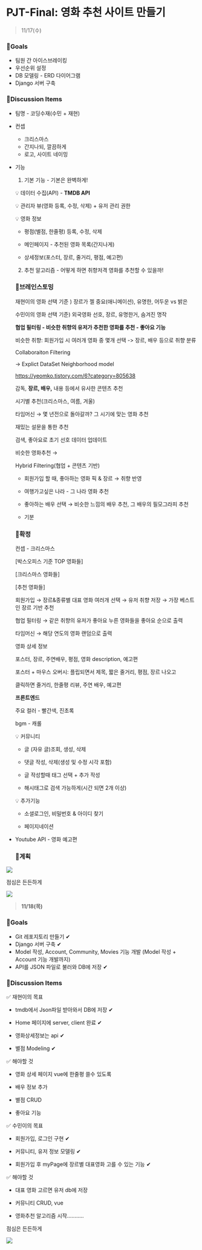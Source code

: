 # PJT-Final: 영화 추천 사이트 만들기

>  11/17(수)

### 🌈Goals

- 팀원 간 아이스브레이킹
- 우선순위 설정
- DB 모델링 - ERD 다이어그램
- Django 서버 구축

### 🌈Discussion Items

- 팀명 - 코딩수재(수민 + 재현)

- 컨셉

  - 크리스마스
  - 간지나되, 깔끔하게
  - 로고, 사이트 네이밍

- 기능

  1. 기본 기능 - 기본은 완벽하게!

     

  💡 데이터 수집(API) - **TMDB API**

  💡 관리자 뷰(영화 등록, 수정, 삭제) + 유저 관리 권한

  💡 영화 정보

  - 평점(별점, 한줄평) 등록, 수정, 삭제

  - 메인페이지 - 추천된 영화 목록(간지나게)

  - 상세정보(포스터, 장르, 줄거리, 평점, 예고편)

    

  2. 추천 알고리즘 - 어떻게 하면 취향저격 영화를 추천할 수 있을까!

   ### 🤯브레인스토밍

  재현이의 영화 선택 기준 ) 장르가 젤 중요(애니메이션), 유명한, 어두운 vs 밝은

  수민이의 영화 선택 기준) 외국영화 선호, 장르, 유명한거, 숨겨진 명작

  **협업 필터링 - 비슷한 취향의 유저가 추천한 영화를 추천 - 좋아요 기능**

  비슷한 취향: 회원가입 시 여러개 영화 중 몇개 선택 -> 장르, 배우 등으로 취향 분류

  Collaboraiton Filtering

  → Explict DataSet Neighborhood model

  https://yeomko.tistory.com/6?category=805638

  감독, **장르, 배우,** 내용 등에서 유사한 콘텐츠 추천

  시기별 추천(크리스마스, 여름, 겨울)

  타임머신 → 몇 년전으로 돌아갈까? 그 시기에 맞는 영화 추천

  재밌는 설문을 통한 추천

  검색, 좋아요로 초기 선호 데이터 업데이트

  비슷한 영화추천 →

  Hybrid Filtering(협업 + 콘텐츠 기반)

  - 회원가입 할 때, 좋아하는 영화 픽 & 장르 → 취향 반영

  - 여행가고싶은 나라 - 그 나라 영화 추천

  - 좋아하는 배우 선택 → 비슷한 느낌의 배우 추천, 그 배우의 필모그라피 추천

  - 기분

    

  ### 🎄확정

  컨셉 - 크리스마스

  [박스오피스 기준 TOP 영화들]

  [크리스마스 영화들]

  [추천 영화들]

  회원가입 → 장르&종류별 대표 영화 여러개 선택 → 유저 취향 저장 → 가장 베스트인 장르 기반 추천

  협업 필터링 → 같은 취향의 유저가 좋아요 누른 영화들을 좋아요 순으로 출력

  타임머신 → 해당 연도의 영화 랜덤으로 출력

  영화 상세 정보

  포스터, 장르, 주연배우, 평점, 영화 description, 예고편

  포스터 + 마우스 오버시: 플립되면서 제목, 짧은 줄거리, 평점, 장르 나오고

  클릭하면 줄거리, 한줄평 리뷰, 주연 배우, 예고편

  **프론트엔드**

  주요 컬러 - 빨간색, 진초록

  bgm - 캐롤

  💡 커뮤니티

  - 글 (자유 글)조회, 생성, 삭제

  - 댓글 작성, 삭제(생성 및 수정 시각 포함)

  - 글 작성할때 태그 선택 + 추가 작성

  - 해시태그로 검색 가능하게(시간 되면 2개 이상)

    

  💡 추가기능

  - 소셜로그인, 비밀번호 & 아이디 찾기

  - 페이지네이션

- Youtube API -  영화 예고편

  ### 🌈계획

![](https://i.ibb.co/n3TVG8q/plan.png)



점심은 든든하게

![](https://i.esdrop.com/d/eae6tqatp81y/u9gXKb0K7o.jpeg.sthumb)

> **11/18(목)**

### 🌈Goals

- Git 레포지토리 만들기 ✔︎
- Django 서버 구축 ✔︎
- Model 작성, Account, Community, Movies 기능 개발 (Model 작성 + Account 기능 개발까지)
- API를 JSON 파일로 불러와 DB에 저장 ✔︎

### 🌈Discussion Items

✅ 재현이의 목표

- tmdb에서 Json파일 받아와서 DB에 저장 ✔︎

- Home 페이지에 server, client 완료 ✔︎

- 영화상세정보는 api ✔︎

- 별점 Modeling ✔︎

✅ 해야할 것

- 영화 상세 페이지 vue에 한줄평 쓸수 있도록

- 배우 정보 추가

- 별점 CRUD

- 좋아요 기능

✅ 수민이의 목표

- 회원가입, 로그인 구현 ✔︎

- 커뮤니티, 유저 정보 모델링 ✔︎

- 회원가입 후 myPage에 장르별 대표영화 고를 수 있는 기능 ✔︎

✅ 해야할 것

- 대표 영화 고르면 유저 db에 저장

- 커뮤니티 CRUD, vue

- 영화추천 알고리즘 시작...........



점심은 든든하게

![](https://i.esdrop.com/d/eae6tqatp81y/XnDFcXOwtD.jpeg.sthumb)

